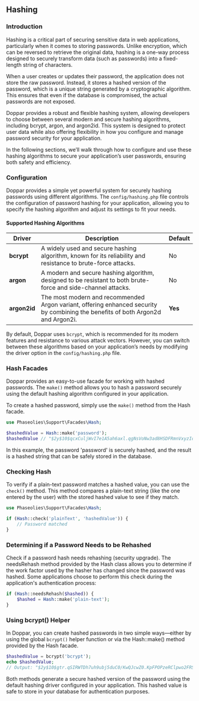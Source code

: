 ## Hashing
### Introduction
Hashing is a critical part of securing sensitive data in web applications, particularly when it comes to storing passwords. Unlike encryption, which can be reversed to retrieve the original data, hashing is a one-way process designed to securely transform data (such as passwords) into a fixed-length string of characters.

When a user creates or updates their password, the application does not store the raw password. Instead, it stores a hashed version of the password, which is a unique string generated by a cryptographic algorithm. This ensures that even if the database is compromised, the actual passwords are not exposed.

Doppar provides a robust and flexible hashing system, allowing developers to choose between several modern and secure hashing algorithms, including bcrypt, argon, and argon2id. This system is designed to protect user data while also offering flexibility in how you configure and manage password security for your application.

In the following sections, we’ll walk through how to configure and use these hashing algorithms to secure your application’s user passwords, ensuring both safety and efficiency.

### Configuration
Doppar provides a simple yet powerful system for securely hashing passwords using different algorithms. The `config/hashing.php` file controls the configuration of password hashing for your application, allowing you to specify the hashing algorithm and adjust its settings to fit your needs.

#### Supported Hashing Algorithms
| **Driver**   | **Description**                                                                                                                  | **Default** |
| ------------ | -------------------------------------------------------------------------------------------------------------------------------- | ----------- |
| **bcrypt**   | A widely used and secure hashing algorithm, known for its reliability and resistance to brute-force attacks.                     | No          |
| **argon**    | A modern and secure hashing algorithm, designed to be resistant to both brute-force and side-channel attacks.                    | No          |
| **argon2id** | The most modern and recommended Argon variant, offering enhanced security by combining the benefits of both Argon2d and Argon2i. | **Yes**     |

By default, Doppar uses `bcrypt`, which is recommended for its modern features and resistance to various attack vectors. However, you can switch between these algorithms based on your application’s needs by modifying the driver option in the `config/hashing.php` file.

### Hash Facades
Doppar provides an easy-to-use facade for working with hashed passwords. The `make()` method allows you to hash a password securely using the default hashing algorithm configured in your application.

To create a hashed password, simply use the `make()` method from the Hash facade.
```php
use Phaseolies\Support\Facades\Hash;

$hashedValue = Hash::make('password');
$hashedValue // "$2y$10$qcxCuljWvI7e1A5ah6axl.qgNsVoNw3ad8HSDFRmnVxyzIoj5/x8m"
```
In this example, the password 'password' is securely hashed, and the result is a hashed string that can be safely stored in the database.

### Checking Hash
To verify if a plain-text password matches a hashed value, you can use the `check()` method. This method compares a plain-text string (like the one entered by the user) with the stored hashed value to see if they match.
```php
use Phaseolies\Support\Facades\Hash;

if (Hash::check('plainText', 'hashedValue')) {
    // Password matched
}
```

### Determining if a Password Needs to be Rehashed
Check if a password hash needs rehashing (security upgrade). The needsRehash method provided by the Hash class allows you to determine if the work factor used by the hasher has changed since the password was hashed. Some applications choose to perform this check during the application's authentication process:

```php
if (Hash::needsRehash($hashed)) {
    $hashed = Hash::make('plain-text');
}
```

### Using bcrypt() Helper
In Doppar, you can create hashed passwords in two simple ways—either by using the global `bcrypt()` helper function or via the Hash::make() method provided by the Hash facade.
```php
$hashedValue = bcrypt('bcrypt');
echo $hashedValue;
// Output: "$2y$10$gtr.qSIRWTDh7uh9ubj5duC0/KwQJcwZ0.KpFPOPzeRClpwo2FRSa"
```
Both methods generate a secure hashed version of the password using the default hashing driver configured in your application. This hashed value is safe to store in your database for authentication purposes.




